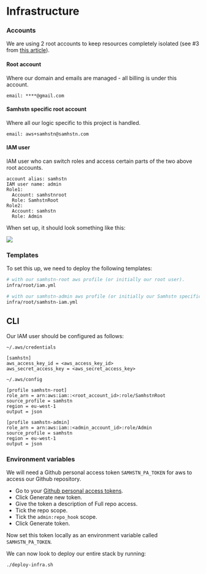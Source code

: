 # Infrastructure

### Accounts

We are using 2 root accounts to keep resources completely isolated (see #3 from [this article](https://serverlessfirst.com/managing-separate-projects-in-aws/#approach-3--separation-by-aws-account)).

#### Root account

Where our domain and emails are managed - all billing is under this account.

```
email: ****@gmail.com
```

#### Samhstn specific root account

Where all our logic specific to this project is handled.

```
email: aws+samhstn@samhstn.com
```

#### IAM user

IAM user who can switch roles and access certain parts of the two above root accounts.

```
account alias: samhstn
IAM user name: admin
Role1:
  Account: samhstnroot
  Role: SamhstnRoot
Role2:
  Account: samhstn
  Role: Admin
```

When set up, it should look something like this:

![](https://user-images.githubusercontent.com/15983736/90923091-f7f07100-e3e4-11ea-89cc-8f2cf86f0743.png)

### Templates

To set this up, we need to deploy the following templates:

```bash
# with our samhstn-root aws profile (or initially our root user).
infra/root/iam.yml

# with our samhstn-admin aws profile (or initially our Samhstn specific root user).
infra/root/samhstn-iam.yml
```

## CLI

Our IAM user should be configured as follows:

`~/.aws/credentials`
```
[samhstn]
aws_access_key_id = <aws_access_key_id>
aws_secret_access_key = <aws_secret_access_key>
```

`~/.aws/config`
```
[profile samhstn-root]
role_arn = arn:aws:iam::<root_account_id>:role/SamhstnRoot
source_profile = samhstn
region = eu-west-1
output = json

[profile samhstn-admin]
role_arn = arn:aws:iam::<admin_account_id>:role/Admin
source_profile = samhstn
region = eu-west-1
output = json
```

### Environment variables

We will need a Github personal access token `SAMHSTN_PA_TOKEN` for aws to access our Github repository.

+ Go to your [Github personal access tokens](https://github.com/settings/tokens).
+ Click Generate new token.
+ Give the token a description of Full repo access.
+ Tick the repo scope.
+ Tick the `admin:repo_hook` scope.
+ Click Generate token.

Now set this token locally as an environment variable called `SAMHSTN_PA_TOKEN`.

We can now look to deploy our entire stack by running:

```bash
./deploy-infra.sh
```

